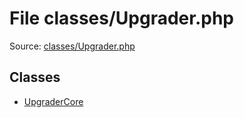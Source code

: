 File classes/Upgrader.php
=========

Source: [classes/Upgrader.php](https://github.com/PrestaShop/PrestaShop/blob/1.5.0.17/classes/Upgrader.php)


Classes
-------

* [UpgraderCore](class.UpgraderCore.md)

